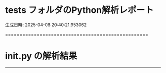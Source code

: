 # tests フォルダのPython解析レポート

生成日時: 2025-04-08 20:40:21.953062

==================================================

# __init__.py の解析結果


--------------------------------------------------

